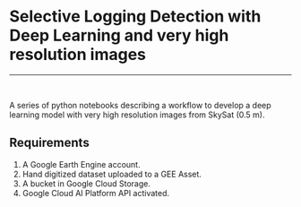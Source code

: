 # Selective Logging Detection with Deep Learning and very high resolution images

<hr><br>

A series of python notebooks describing a workflow to develop a deep learning model with very high resolution images from SkySat (0.5 m).

## **Requirements**

1. A Google Earth Engine account.
2. Hand digitized dataset uploaded to a GEE Asset.
3. A bucket in Google Cloud Storage.
4. Google Cloud AI Platform API activated.

